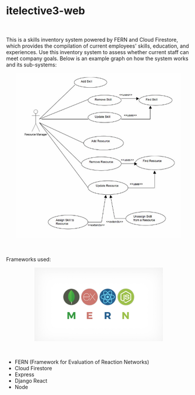 # itelective3-web

</br></br>
This is a skills inventory system powered by FERN and Cloud Firestore, which provides the compilation of current employees' skills, education, and experiences. Use this inventory system to assess whether current staff can meet company goals. Below is an example graph on how the system works and its sub-systems:
<p align="center">
  <img src="skills inventory.jpg" data-canonical-src="https://gyazo.com/eb5c5741b6a9a16c692170a41a49c858.png" width="450" height="450" />
</p>
</br>

Frameworks used:

<p align="center">
  <img src="Mern.jpeg" data-canonical-src="https://gyazo.com/eb5c5741b6a9a16c692170a41a49c858.png" width="350" height="200"/>
</p>

</br>



* FERN (Framework for Evaluation of Reaction Networks)
* Cloud Firestore
* Express
* Django React
* Node
